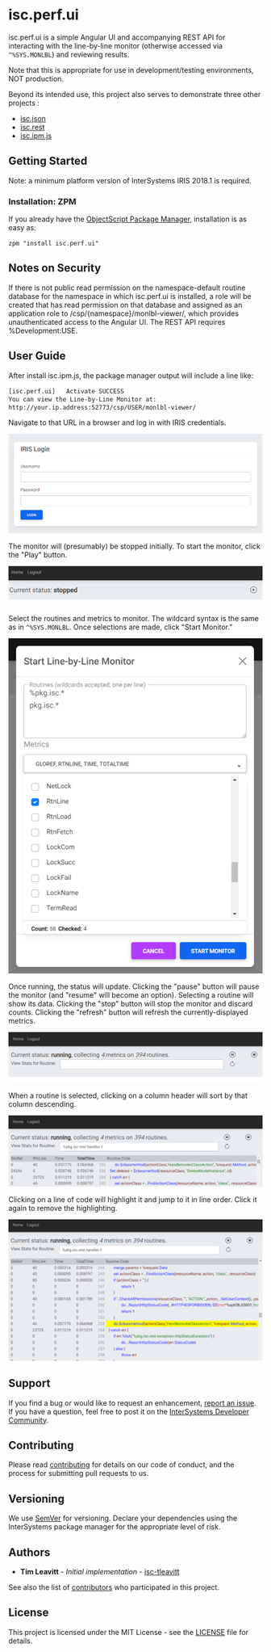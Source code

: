 # isc.perf.ui
isc.perf.ui is a simple Angular UI and accompanying REST API for interacting with the line-by-line monitor (otherwise accessed via `^%SYS.MONLBL`) and reviewing results.

Note that this is appropriate for use in development/testing environments, NOT production.

Beyond its intended use, this project also serves to demonstrate three other projects :
* [isc.json](https://github.com/intersystems/isc-json)
* [isc.rest](https://github.com/intersystems/isc-rest)
* [isc.ipm.js](https://github.com/intersystems/isc-ipm-js)

## Getting Started
Note: a minimum platform version of InterSystems IRIS 2018.1 is required.

### Installation: ZPM

If you already have the [ObjectScript Package Manager](https://openexchange.intersystems.com/package/ObjectScript-Package-Manager-2), installation is as easy as:
```
zpm "install isc.perf.ui"
```

## Notes on Security
If there is not public read permission on the namespace-default routine database for the namespace in which isc.perf.ui is installed, a role will be created that has read permission on that database and assigned as an application role to /csp/{namespace}/monlbl-viewer/, which provides unauthenticated access to the Angular UI. The REST API requires %Development:USE.

## User Guide
After install isc.ipm.js, the package manager output will include a line like:
```
[isc.perf.ui]   Activate SUCCESS
You can view the Line-by-Line Monitor at: http://your.ip.address:52773/csp/USER/monlbl-viewer/
```

Navigate to that URL in a browser and log in with IRIS credentials.

![Login](docs/images/login.png)

The monitor will (presumably) be stopped initially. To start the monitor, click the "Play" button.

![Monitor Stopped](docs/images/stopped.png)

Select the routines and metrics to monitor. The wildcard syntax is the same as in `^%SYS.MONLBL`. Once selections are made, click "Start Monitor."

![Start Line-by-Line Monitor](docs/images/startOptions.png)

Once running, the status will update. Clicking the "pause" button will pause the monitor (and "resume" will become an option). Selecting a routine will show its data. Clicking the "stop" button will stop the monitor and discard counts. Clicking the "refresh" button will refresh the currently-displayed metrics.

![Monitor Running](docs/images/running.png)

When a routine is selected, clicking on a column header will sort by that column descending.

![Routine Selected](docs/images/metric-display.png)

Clicking on a line of code will highlight it and jump to it in line order. Click it again to remove the highlighting.

![Line highlighting in context](docs/images/highlight-in-context.png)

## Support
If you find a bug or would like to request an enhancement, [report an issue](https://github.com/intersystems/isc-perf-ui/issues/new). If you have a question, feel free to post it on the [InterSystems Developer Community](https://community.intersystems.com/).

## Contributing
Please read [contributing](https://github.com/intersystems/isc-perf-ui/blob/master/CONTRIBUTING.md) for details on our code of conduct, and the process for submitting pull requests to us.

## Versioning
We use [SemVer](http://semver.org/) for versioning. Declare your dependencies using the InterSystems package manager for the appropriate level of risk.

## Authors
* **Tim Leavitt** - *Initial implementation* - [isc-tleavitt](http://github.com/isc-tleavitt)

See also the list of [contributors](https://github.com/intersystems/isc-perf-ui/graphs/contributors) who participated in this project.

## License
This project is licensed under the MIT License - see the [LICENSE](https://github.com/intersystems/isc-perf-ui/blob/master/LICENSE) file for details.
